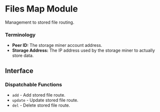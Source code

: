 # Files Map Module

Management to stored file routing.

### Terminology

* **Peer ID:** The storage miner account address.
* **Storage Address:** The IP address used by the storage miner to actually store data.

## Interface

### Dispatchable Functions

* `add` - Add stored file route.
* `update` - Update stored file route.
* `del` - Delete stored file route.
